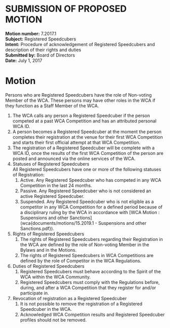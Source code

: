 # SUBMISSION OF PROPOSED MOTION

**Motion number:** 7.2017.1  
**Subject:** Registered Speedcubers  
**Intent:** Procedure of acknowledgement of Registered Speedcubers and description of their rights and duties  
**Submitted by:** Board of Directors  
**Date:** July 1, 2017  

# Motion

Persons who are Registered Speedcubers have the role of Non-voting Member of the WCA. These persons may have other roles in the WCA if they function as a Staff Member of the WCA.

1. The WCA calls any person a Registered Speedcuber if the person competed at a past WCA Competition and has an attributed personal WCA ID.
2. A person becomes a Registered Speedcuber at the moment the person completes their registration at the venue for their first WCA Competition and starts their first official attempt at that WCA Competition.
3. The registration of a Registered Speedcuber will be complete with a WCA ID, once the results of the first WCA Competition of the person are posted and announced via the online services of the WCA.
4. Statuses of Registered Speedcubers <br> All Registered Speedcubers have one or more of the following statuses of Registration:
   1. Active. Any Registered Speedcuber who has competed in any WCA Competition in the last 24 months.
   2. Passive. Any Registered Speedcuber who is not considered an active Registered Speedcuber.
   3. Suspended. Any Registered Speedcuber who is not eligible as a competitor in any WCA Competition for a defined period because of a disciplinary ruling by the WCA in accordance with [WCA Motion : Suspensions and other Sanctions](wca{documents/motions/15.2019.1 - Suspensions and other Sanctions.pdf}).
5. Rights of Registered Speedcubers
   1. The rights of Registered Speedcubers regarding their Registration in the WCA are defined by the role of Non-voting Member in the Bylaws and in the Motions.
   2. The rights of Registered Speedcubers in WCA Competitions are defined by the role of Competitor in the WCA Regulations.
6. Duties of Registered Speedcubers
   1. Registered Speedcubers must behave according to the Spirit of the WCA within the WCA Community.
   2. Registered Speedcubers must comply with the Regulations before, during, and after a WCA Competition that they register for and/or participate in.
7. Revocation of registration as a Registered Speedcuber
   1. It is not possible to remove the registration of a Registered Speedcuber in the WCA.
   2. Acknowledged WCA Competition results and Registered Speedcuber profiles should not be removed.
